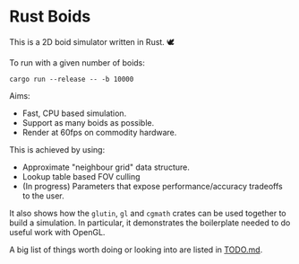 # Rust Boids

This is a 2D boid simulator written in Rust. 🕊

To run with a given number of boids:

`cargo run --release -- -b 10000`

Aims:

- Fast, CPU based simulation.
- Support as many boids as possible.
- Render at 60fps on commodity hardware.

This is achieved by using:

- Approximate "neighbour grid" data structure.
- Lookup table based FOV culling
- (In progress) Parameters that expose performance/accuracy tradeoffs to the user.

It also shows how the `glutin`, `gl` and `cgmath` crates can be used together to build a simulation.
In particular, it demonstrates the boilerplate needed to do useful work with OpenGL.

A big list of things worth doing or looking into  are listed in [TODO.md](TODO.md).
